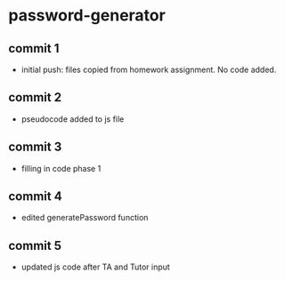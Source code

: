 # password-generator

## commit 1
- initial push: files copied from homework assignment. No code added.

## commit 2
- pseudocode added to js file

## commit 3
- filling in code phase 1

## commit 4
- edited generatePassword function

## commit 5
- updated js code after TA and Tutor input